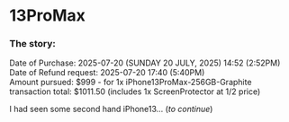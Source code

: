 # 13ProMax




### The story:

Date of Purchase: 2025-07-20 (SUNDAY 20 JULY, 2025) 14:52 (2:52PM)\
Date of Refund request: 2025-07-20 17:40 (5:40PM)\
Amount pursued: $999 - for 1x iPhone13ProMax-256GB-Graphite\
transaction total: $1011.50  (includes 1x ScreenProtector at 1/2 price)

I had seen some second hand iPhone13... (*to continue*)
